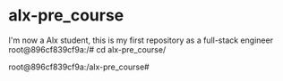 # alx-pre_course
I'm now a Alx student, this is my first repository as a full-stack engineer 
root@896cf839cf9a:/# cd alx-pre_course/

root@896cf839cf9a:/alx-pre_course#
